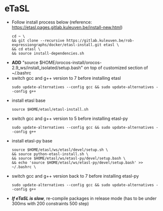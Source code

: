 # eTaSL  
* Follow install process below (reference: https://etasl.pages.gitlab.kuleuven.be/install-new.html)  
    ```
    cd ~ \
    && git clone --recursive https://gitlab.kuleuven.be/rob-expressiongraphs/docker/etasl-install.git etasl \
    && cd etasl \
    && source install-dependencies.sh
    ```
* **ADD** "source $HOME/orocos-install/orocos-2.9_ws/install_isolated/setup.bash" on top of customized section of ~/.bashrc  
* switch gcc and g++ version to 7 before installing etasl
    ```
    sudo update-alternatives --config gcc && sudo update-alternatives --config g++  
    ```
* install etasl base
    ```
    source $HOME/etasl/etasl-install.sh
    ```
* switch gcc and g++ version to 5 before installing etasl-py
    ```
    sudo update-alternatives --config gcc && sudo update-alternatives --config g++  
    ```
* install etasl-py base
    ```
    source $HOME/etasl/ws/etasl/devel/setup.sh \
    && source python-etasl-install.sh \
    && source $HOME/etasl/ws/etasl-py/devel/setup.bash \
    && echo 'source $HOME/etasl/ws/etasl-py/devel/setup.bash' >> ~/.bashrc \
    ```
* switch gcc and g++ version back to 7 before installing etasl-py
    ```
    sudo update-alternatives --config gcc && sudo update-alternatives --config g++  
    ```
* ***If eTaSL is slow***, re-compile packages in release mode (has to be under 300ms with 200 constraints 500 step)  
